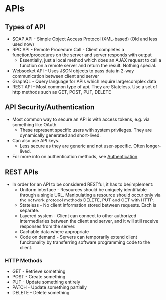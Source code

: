 # APIs

## Types of API
- SOAP API - Simple Object Access Protocol (XML-based) (Old and less used now)
- RPC API - Remote Procedure Call - Client completes a function/procedures on the server and server responds with output
	- Essentially, just a local method which does an AJAX request to call a function on a remote server and return the result. Nothing special.
- Websocket API - Uses JSON objects to pass data in 2-way communication between client and server
- GraphQL - Query language for APIs which require large/complex data
- REST API - Most common type of api. They are Stateless. Use a set of http methods such as GET, POST, PUT, DELETE

## API Security/Authentication
- Most common way to secure an API is with access tokens, e.g. via something like OAuth.
	- These represent specific users with system privileges. They are dynamically generated and short-lived.
- Can also use API keys.
	- Less secure as they are generic and not user-specific. Often longer-lived.
- For more info on authentication methods, see [Authentication](/auth/index.md)

## REST APIs
- In order for an API to be considered RESTful, it has to be/implement:
  	- Uniform interface - Resources should be uniquely identifiable through a single URL. Manipulating a resource should occur only via the network protocol methods DELETE, PUT and GET with HTTP.
  	- Stateless - No client information stored between requests. Each is separate.
  	- Layered system - Client can connect to other authorized intermediaries between the client and server, and it will still receive responses from the server. 
  	- Cachable data where appropriate
  	- Code on demand - Servers can temporarily extend client funcitonality by transferring software programming code to the client.

### HTTP Methods
- GET - Retrieve something
- POST - Create something
- PUT - Update something entirely
- PATCH - Update something partially
- DELETE - Delete something

